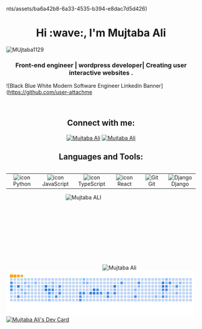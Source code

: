 nts/assets/ba6a42b8-6a33-4535-b394-e8dac7d5d426)

<h1 align="center">Hi :wave:, I'm Mujtaba Ali</h1>
<p align="left"> <img src="https://komarev.com/ghpvc/?username=MUjtaba1129&label=Profile%20views&color=0e75b6&style=flat" alt="MUjtaba1129" /> </p>
<h3 align="center">Front-end engineer | wordpress developer| Creating user interactive websites .</h3>

![Black Blue White Modern Software Engineer Linkedin Banner](https://github.com/user-attachme

<img src="
" alt="">
 
<h2 align="center">Connect with me:</h2>
<p align="center">
  <a href="https:// target="blank"><img align="center" src="https://raw.githubusercontent.com/rahuldkjain/github-profile-readme-generator/master/src/images/icons/Social/instagram.svg" alt="Mujtaba Ali" height="30" width="40" /></a>
  <a href="https://www.linkedin.com/in/mujtabaali1129 target="blank"><img align="center" src="https://raw.githubusercontent.com/rahuldkjain/github-profile-readme-generator/master/src/images/icons/Social/linked-in-alt.svg" alt="Mujtaba Ali" height="30" width="40" /></a>
</p>

<h2 align="center">Languages and Tools:</h2>
<div style="display: flex; align-items: flex-start; align: center">
<table align="center">
  <tr>
    <td align="center" width="96">
        <img src="https://techstack-generator.vercel.app/python-icon.svg" alt="icon" width="65" height="65" />
      <br>Python
    </td>
    <td align="center" width="96">
        <img src="https://techstack-generator.vercel.app/js-icon.svg" alt="icon" width="65" height="65" />
      <br>JavaScript
    </td>
    <td align="center" width="96">
        <img src="https://techstack-generator.vercel.app/ts-icon.svg" alt="icon" width="65" height="65" />
      <br>TypeScript
    </td>
    <td align="center" width="96">
        <img src="https://techstack-generator.vercel.app/react-icon.svg" alt="icon" width="65" height="65" />
      <br>React
    </td>
    <td align="center" width="96">
        <img src="https://techstack-generator.vercel.app/github-icon.svg" width="65" height="65" alt="Git" />
      <br>Git
    </td>
    <td align="center" width="96">
        <img src="https://techstack-generator.vercel.app/django-icon.svg" width="65" height="65" alt="Django" />
      <br>Django
    </td>
  
 </tr>
</table>
</div>
<div style="text-align: center;">
  <div style="display: inline-block; height: 100%;">
    <picture>
      <source media="(prefers-color-scheme: dark)" srcset="https://github-readme-stats.vercel.app/api/top-langs?username=MUjtaba1129&show_icons=true&theme=dracula&locale=en&layout=compact" />
      <source media="(prefers-color-scheme: light)" srcset="https://github-readme-stats.vercel.app/api/top-langs?username=MUjtaba1129&show_icons=true&locale=en&layout=compact" />
      <img align="left" src="https://github-readme-stats.vercel.app/api/top-langs?username=MUjtaba1129&show_icons=true&theme=dracula&locale=en&layout=compact" alt="Mujtaba ALI" style="height: 200px;" />
    </picture>
  </div>
  <div style="display: inline-block; height: 100%;">
    <picture>
      <source media="(prefers-color-scheme: dark)" srcset="https://github-readme-stats.vercel.app/api?username=MUjtaba1129&show_icons=true&theme=dracula&locale=en" />
      <source media="(prefers-color-scheme: light)" srcset="https://github-readme-stats.vercel.app/api?username=MUjtaba1129&show_icons=true&locale=en" />
      <img align="center" src="https://github-readme-stats.vercel.app/api?username=MUjtaba1129&show_icons=true&theme=dracula&locale=en" alt="Mujtaba Ali" style="height: 200px;" />
    </picture>
  </div>
</div>

<div style="text-align: center;">
  <picture>
    <source media="(prefers-color-scheme: dark)" srcset="https://github.com/otaviossousa/otaviossousa/blob/output/github-snake-dark.svg" />
    <source media="(prefers-color-scheme: light)" srcset="https://github.com/otaviossousa/otaviossousa/blob/output/github-snake.svg" />
    <img alt="github-snake" src="https://github.com/otaviossousa/otaviossousa/blob/output/ocean.gif" />
  </picture>

</div>
<a href="https://app.daily.dev/mujtaba1129"><img src="https://api.daily.dev/devcards/v2/fuU0TvOHh1h3BVkhDKfrh.png?type=wide&r=x0i" width="652" alt="Mujtaba Ali's Dev Card"/></a>
